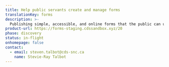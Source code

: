 ```yaml
---
title: Help public servants create and manage forms
translationKey: forms
description: >-
  Publishing simple, accessible, and online forms that the public can use to get the services or benefits they need.
product-url: https://forms-staging.cdssandbox.xyz/20
phase: discovery
status: in-flight
onhomepage: false
contact:
  - email: steven.talbot@cds-snc.ca
    name: Stevie-Ray Talbot
---
```

